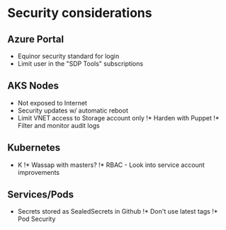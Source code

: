 # Security considerations

## Azure Portal
* Equinor security standard for login
* Limit user in the "SDP Tools" subscriptions

## AKS Nodes
* Not exposed to Internet
* Security updates w/ automatic reboot
* Limit VNET access to Storage account only
!* Harden with Puppet 
!* Filter and monitor audit logs

## Kubernetes
* K
!* Wassap with masters?
!* RBAC - Look into service account improvements

## Services/Pods
* Secrets stored as SealedSecrets in Github
!* Don't use latest tags
!* Pod Security
